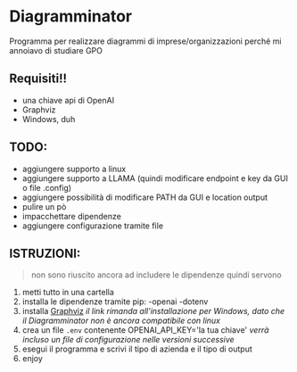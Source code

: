 # Diagramminator
Programma per realizzare diagrammi di imprese/organizzazioni perché mi annoiavo di studiare GPO
## Requisiti!!
 - una chiave api di OpenAI
 - Graphviz
 - Windows, duh

## TODO:
- aggiungere supporto a linux
- aggiungere supporto a LLAMA (quindi modificare endpoint e key da GUI o file .config)
- aggiungere possibilità di modificare PATH da GUI e location output
- pulire un pò
- impacchettare dipendenze
- aggiungere configurazione tramite file

## ISTRUZIONI:
> non sono riuscito ancora ad includere le dipendenze quindi servono
1. metti tutto in una cartella
2. installa le dipendenze tramite pip:
    -openai
    -dotenv
3. installa [Graphviz](https://gitlab.com/api/v4/projects/4207231/packages/generic/graphviz-releases/12.2.0/windows_10_cmake_Release_graphviz-install-12.2.0-win64.exe) _il link rimanda all'installazione per Windows, dato che il Diagramminator non è ancora compatibile con linux_
4. crea un file `.env` contenente OPENAI_API_KEY='la tua chiave' _verrà incluso un file di configurazione nelle versioni successive_
5. esegui il programma e scrivi il tipo di azienda e il tipo di output
6. enjoy
